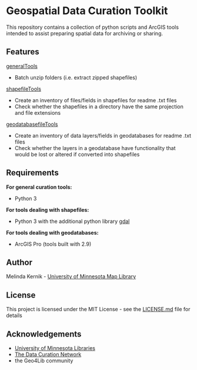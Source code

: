 # Geospatial Data Curation Toolkit

This repository contains a collection of python scripts and ArcGIS tools intended to assist preparing spatial data for archiving or sharing.

## Features

[generalTools](https://github.com/mkernik/geodct/edit/main/generalTools)
* Batch unzip folders (i.e. extract zipped shapefiles)

[shapefileTools](https://github.com/mkernik/geodct/edit/main/shapefileTools)
* Create an inventory of files/fields in shapefiles for readme .txt files
* Check whether the shapefiles in a directory have the same projection and file extensions

[geodatabasefileTools](https://github.com/mkernik/geodct/edit/main/geodatabaseTools)
* Create an inventory of data layers/fields in geodatabases for readme .txt files
* Check whether the layers in a geodatabase have functionality that would be lost or altered if converted into shapefiles

## Requirements

**For general curation tools:**
* Python 3

**For tools dealing with shapefiles:**
* Python 3 with the additional python library [gdal](https://gdal.org/)

**For tools dealing with geodatabases:**
* ArcGIS Pro (tools built with 2.9)

## Author

Melinda Kernik - [University of Minnesota Map Library](https://www.lib.umn.edu/about/staff/melinda-kernik)

## License

This project is licensed under the MIT License - see the [LICENSE.md](LICENSE.md) file for details

## Acknowledgements

* [University of Minnesota Libraries](https://www.lib.umn.edu/)
* [The Data Curation Network](https://datacurationnetwork.org/)
* the Geo4Lib community
